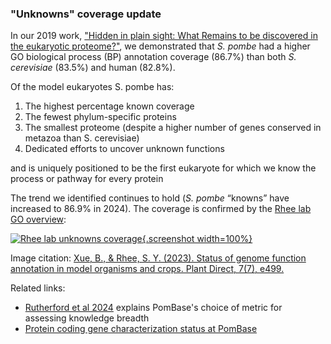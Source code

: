 ### "Unknowns" coverage update
<!-- pombase_flags: frontpage -->
<!-- newsfeed_thumbnail: pombase-logo-32x32px.png -->

In our 2019 work,
["Hidden in plain sight: What Remains to be discovered in the eukaryotic proteome?"](https://royalsocietypublishing.org/doi/10.1098/rsob.180241),
we demonstrated that *S. pombe* had a higher GO biological process (BP)
annotation coverage (86.7%) than both *S. cerevisiae* (83.5%) and human
(82.8%). 

Of the model eukaryotes S. pombe has:

  1. The highest percentage known coverage
  2. The fewest phylum-specific proteins
  3. The smallest proteome (despite a higher number of genes conserved in
     metazoa than S. cerevisiae)
  4. Dedicated efforts to uncover unknown functions

and is uniquely positioned to be the first eukaryote for which we know
the process or pathway for every protein

The trend we identified continues to hold (*S. pombe* “knowns” have
increased to 86.9% in 2024). The coverage is confirmed by the
[Rhee lab GO overview](https://genomeannotation.rheelab.org/#!/overview):

[![Rhee lab unknowns coverage](assets/newsfeed/Rhee_lab_unknowns_coverage.png "Rhee lab unknowns coverage"){.screenshot width=100%}](assets/newsfeed/Rhee_lab_unknowns_coverage.png)

Image citation: [Xue, B., & Rhee, S. Y. (2023). Status of genome function annotation in model organisms and crops. Plant Direct, 7(7), e499.](https://doi.org/10.1002/pld3.499)

Related links:

 - [Rutherford et al 2024](https://doi.org/10.1093/genetics/iyae007) explains PomBase's choice of metric for assessing knowledge breadth
 - [Protein coding gene characterization status at PomBase](/status/gene-characterisation)
